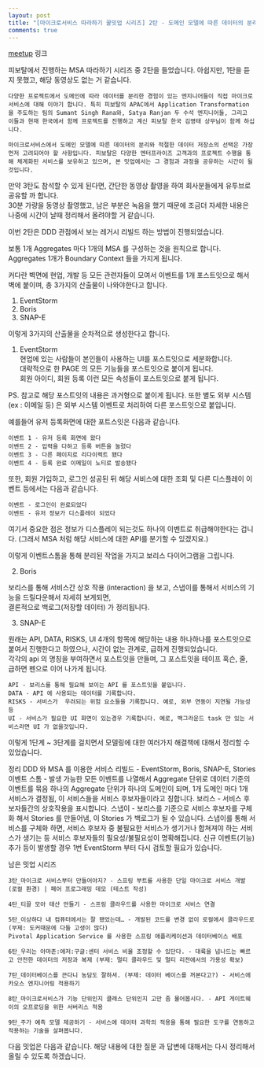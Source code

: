 ```yaml
---
layout: post
title: "[마이크로서비스 따라하기 꿀밋업 시리즈] 2탄 - 도메인 모델에 따른 데이터의 분리 저장과 API 연결"
comments: true
---
```


[meetup](https://www.meetup.com/ko-KR/Seoul-Cloud-Foundry-Meetup/events/263159465/) 링크

피보탈에서 진행하는 MSA 따라하기 시리즈 중 2탄을 들었습니다.
아쉽지만,
1탄을 듣지 못했고, 해당 동영상도 없는 거 같습니다.

```
다양한 프로젝트에서 도메인에 따라 데이터를 분리한 경험이 있는 엔지니어들이 직접 마이크로서비스에 대해 이야기 합니다. 특히 피보탈의 APAC에서 Application Transformation 을 주도하는 팀의 Sumant Singh Rana와, Satya Ranjan 두 수석 엔지니어들, 그리고 이들과 현재 한국에서 함께 프로젝트를 진행하고 계신 피보탈 한국 김영태 상무님이 함께 하십니다.

마이크로서비스에서 도메인 모델에 따른 데이터의 분리와 적절한 데이터 저장소의 선택은 가장 먼저 고려되어야 할 사항입니다. 피보탈은 다양한 엔터프라이즈 고객과의 프로젝트 수행을 통해 체계화된 서비스를 보유하고 있으며, 본 밋업에서는 그 경험과 과정을 공유하는 시간이 될 것입니다.
```

만약 3탄도 참석할 수 있게 된다면, 간단한 동영상 촬영을 하여 회사분들에게 유투브로 공유할 까 합니다.  
30분 가량을 동영상 촬영했고,
남은 부분은 녹음을 했기 때문에 조금더 자세한 내용은 나중에 시간이 날때 정리해서 올려야할 거 같습니다.  

이번 2탄은 DDD 관점에서 보는 레거시 리빌드 하는 방법이 진행되었습니다.

보통 1개 Aggregates 마다 1개의 MSA 를 구성하는 것을 원칙으로 합니다.
Aggregates 1개가 Boundary Context 들을 가지게 됩니다.

커다란 벽면에 현업, 개발 등 모든 관련자들이 모여서 이벤트를 1개 포스트잇으로 해서 벽에 붙이며,
총 3가지의 산출물이 나와야한다고 합니다.

1. EventStorm
2. Boris
3. SNAP-E

이렇게 3가지의 산출물을 순차적으로 생성한다고 합니다.  

1. EventStorm  
현업에 있는 사람들이 본인들이 사용하는 UI를 포스트잇으로 세분화합니다.  
대략적으로 한 PAGE 의 모든 기능들을 포스트잇으로 붙이게 됩니다.  
회원 아이디, 회원 등록 이런 모든 속성들이 포스트잇으로 붙게 됩니다.  

PS. 참고로 해당 포스트잇의 내용은 과거형으로 붙이게 됩니다.
또한 별도 외부 시스템 (ex : 이메일 등) 은 외부 시스템 이벤트로 처리하여 다른 포스트잇으로 붙입니다.

예를들어 유저 등록화면에 대한 포트스잇은 다음과 같습니다.

```
이벤트 1 - 유저 등록 화면에 왔다
이벤트 2 - 입력을 다하고 등록 버튼을 눌렀다
이벤트 3 - 다른 페이지로 리다이렉트 됐다
이벤트 4 - 등록 완료 이메일이 노티로 발송됐다
```

또한, 회원 가입하고, 로그인 성공된 뒤 해당 서비스에 대한 조회 및 다른 디스플레이 이벤트 등에서는 다음과 같습니다.

```
이벤트 - 로그인이 완료되었다
이벤트 - 유저 정보가 디스플레이 되었다
```
여기서 중요한 점은 정보가 디스플레이 되는것도 하나의 이벤트로 취급해야한다는 겁니다.
(그래서 MSA 처럼 해당 서비스에 대한 API를 분기할 수 있겠지요.)

이렇게 이벤트스톰을 통해 분리된 작업을 가지고 보리스 다이어그램을 그립니다.


2. Boris

보리스를 통해 서비스간 상호 작용 (interaction) 을 보고,
스냅이를 통해서 서비스의 기능을 드릴다운해서 자세히 보게되면,  
결론적으로 백로그(저장할 데이터) 가 정리됩니다.


3. SNAP-E

원래는 API, DATA, RISKS, UI 4개의 항목에 해당하는 내용 하나하나를 포스트잇으로 붙여서 진행한다고 하였으나,
시간이 없는 관계로, 급하게 진행되었습니다.  
각각의 api 의 명칭을 부여하면서 포스트잇을 만들며,
그 포스트잇을 테이프 혹슨, 줄, 급하면 펜으로 이어 나가게 됩니다.

```
API - 보리스를 통해 필요해 보이는 API 를 포스트잇을 붙입니다.
DATA - API 에 사용되는 데이터를 기록합니다.  
RISKS - 서비스가  우려되는 위험 요소들을 기록합니다. 예로, 외부 연동이 지연될 가능성 등
UI - 서비스가 필요한 UI 화면이 있는경우 기록합니다. 예로, 백그라운드 task 만 있는 서비스라면 UI 가 없을것입니다.
```

이렇게 1단계 ~ 3단계를 걸치면서 모델링에 대한 여러가지 해결책에 대해서 정리할 수 있었습니다.  


정리
DDD 와 MSA 를 이용한 서비스 리빌드 - EventStorm, Boris, SNAP-E, Stories
이벤트 스톰 - 발생 가능한 모든 이벤트를 나열해서 Aggregate 단위로 데이터 기준의 이벤트를 묶음
하나의 Aggregate 단위가 하나의 도메인이 되며, 1개 도메인 마다 1개 서비스가 결정됨, 이 서비스들을 서비스 후보자들이라고 칭합니다.
보리스 - 서비스 후보자들간의 상호작용을 표시합니다.
스냅이 - 보리스를 기준으로 서비스 후보자를 구체화 해서 Stories 를 만들어냄, 이 Stories 가 백로그가 될 수 있습니다.
스냅이를 통해 서비스를 구체화 하면, 서비스 후보자 중 불필요한 서비스가 생기거나 합쳐져야 하는 서비스가 생기는 등 서비스 후보자들의 필요성/불필요성이 명확해집니다.
신규 이벤트(기능) 추가 등이 발생할 경우 1번 EventStorm 부터 다시 검토할 필요가 있습니다.

남은 밋업 시리즈
 ```
3탄_마이크로 서비스부터 만들어야지? - 스프링 부트를 사용한 단일 마이크로 서비스 개발 (로컬 환경) | 페어 프로그래밍 데모 (테스트 작성)

4탄_티끌 모아 태산 만들기 - 스프링 클라우드를 사용한 마이크로 서비스 연결

5탄_이상하다 내 컴퓨터에서는 잘 됐었는데… - 개발된 코드를 변경 없이 로컬에서 클라우드로 (부제: 도커때문에 다들 고생이 많다)
Pivotal Application Service 를 사용한 스프링 애플리케이션과 데이터베이스 배포

6탄_우리는 아마존:애저:구글:센터 서비스 비율 조정할 수 있단다. - 대륙을 넘나드는 빠르고 안전한 데이터의 저장과 복제 (부제: 멀티 클라우드 및 멀티 리전에서의 가용성 확보)

7탄_데이터베이스를 끈다니 농담도 잘하셔. (부제: 데이터 베이스를 꺼본다고?) - 서비스에 카오스 엔지니어링 적용하기

8탄_마이크로서비스가 기능 단위인지 클래스 단위인지 고만 좀 물어봅시다. - API 게이트웨이의 오프로딩을 위한 서버리스 적용

9탄_주가 예측 모델 제공하기 - 서비스에 데이터 과학의 적용을 통해 필요한 도구를 연동하고 적용하는 기술을 살펴봅니다.
```
다음 밋업은 다음과 같습니다. 해당 내용에 대한 질문 과 답변에 대해서는 다시 정리해서 올릴 수 있도록 하겠습니다.   
